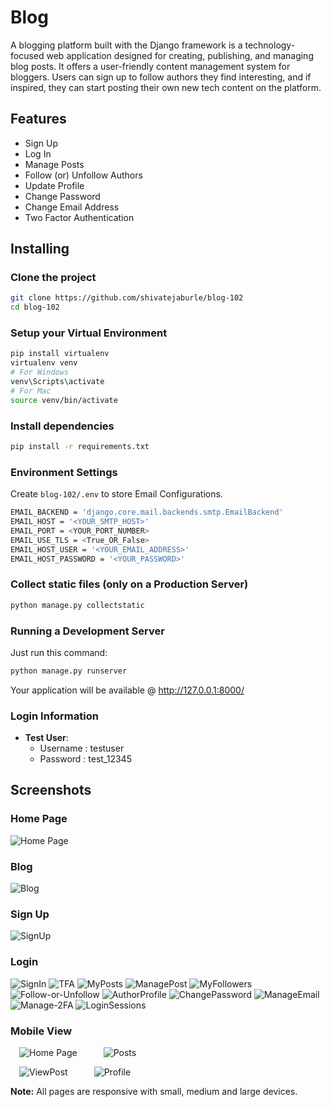 # Blog
A blogging platform built with the Django framework is a technology-focused web application designed for creating, publishing, and managing blog posts. It offers a user-friendly content management system for bloggers. Users can sign up to follow authors they find interesting, and if inspired, they can start posting their own new tech content on the platform.

## Features
- Sign Up
- Log In
- Manage Posts
- Follow (or) Unfollow Authors
- Update Profile
- Change Password
- Change Email Address
- Two Factor Authentication

## Installing
### Clone the project

```bash
git clone https://github.com/shivatejaburle/blog-102
cd blog-102
```

### Setup your Virtual Environment
```bash
pip install virtualenv
virtualenv venv
# For Windows
venv\Scripts\activate   
# For Mac
source venv/bin/activate 
```

### Install dependencies
```bash
pip install -r requirements.txt
```

### Environment Settings

Create `blog-102/.env` to store Email Configurations.

```bash
EMAIL_BACKEND = 'django.core.mail.backends.smtp.EmailBackend'
EMAIL_HOST = '<YOUR_SMTP_HOST>'
EMAIL_PORT = <YOUR_PORT_NUMBER>
EMAIL_USE_TLS = <True_OR_False>
EMAIL_HOST_USER = '<YOUR_EMAIL_ADDRESS>'
EMAIL_HOST_PASSWORD = '<YOUR_PASSWORD>'
```

### Collect static files (only on a Production Server)

```bash
python manage.py collectstatic
```

### Running a Development Server

Just run this command:

```bash
python manage.py runserver
```
Your application will be available @ http://127.0.0.1:8000/

### Login Information
- **Test User**: 
    - Username : testuser
    - Password : test_12345

## Screenshots
### Home Page
![Home Page](screenshots/01-Home-Page.jpg)
### Blog
![Blog](screenshots/02-Blog.jpg)
### Sign Up
![SignUp](screenshots/03-SignUp.jpg)
### Login
![SignIn](screenshots/04-Login.jpg)
![TFA](screenshots/05-2FA.jpg)
![MyPosts](screenshots/06-MyPosts.jpg)
![ManagePost](screenshots/07-Manage-Post.jpg)
![MyFollowers](screenshots/08-MyFollowers.jpg)
![Follow-or-Unfollow](screenshots/09-Follow-or-Unfollow.jpg)
![AuthorProfile](screenshots/10-Author-Profile.jpg)
![ChangePassword](screenshots/11-change-password.jpg)
![ManageEmail](screenshots/12-add-or-remove-email.jpg)
![Manage-2FA](screenshots/13-Manage-2FA.jpg)
![LoginSessions](screenshots/14-login-sessions.jpg)
### Mobile View
&emsp;![Home Page](screenshots/M1-Home.png)&emsp;&emsp;&emsp;![Posts](screenshots/M2-Posts.png)

&emsp;![ViewPost](screenshots/M3-View-Post.png)&emsp;&emsp;&emsp;![Profile](screenshots/M4-Profile.png)

**Note:** All pages are responsive with small, medium and large devices.